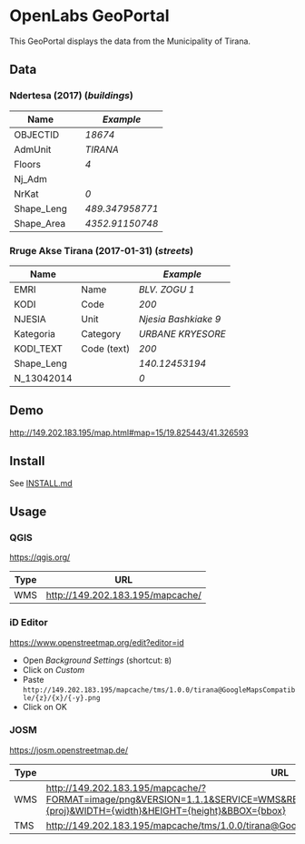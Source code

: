 # OpenLabs GeoPortal 

This GeoPortal displays the data from the Municipality of Tirana.

## Data

### Ndertesa (2017) (*buildings*)

| Name       | | *Example*       |
|------------|-|-----------------|
| OBJECTID   | | *18674*         |
| AdmUnit    | | *TIRANA*        |
| Floors     | | *4*             |
| Nj_Adm     | |                 |
| NrKat      | | *0*             |
| Shape_Leng | | *489.347958771* |
| Shape_Area | | *4352.91150748* |

### Rruge Akse Tirana (2017-01-31) (*streets*)

| Name       |             | *Example*            |
|------------|-------------|----------------------|
| EMRI       | Name        | *BLV. ZOGU 1*        |
| KODI       | Code        | *200*                |
| NJESIA     | Unit        | *Njesia Bashkiake 9* |
| Kategoria  | Category    | *URBANE KRYESORE*    |
| KODI_TEXT  | Code (text) | *200*                |
| Shape_Leng |             | *140.12453194*       |
| N_13042014 |             | *0*                  |

## Demo

http://149.202.183.195/map.html#map=15/19.825443/41.326593

## Install

See [INSTALL.md](INSTALL.md)

## Usage

### QGIS

<https://qgis.org/>

| Type | URL |
|------|-----|
| WMS  | http://149.202.183.195/mapcache/ |
    
### iD Editor

<https://www.openstreetmap.org/edit?editor=id>

- Open *Background Settings* (shortcut: `B`)
- Click on *Custom*
- Paste `http://149.202.183.195/mapcache/tms/1.0.0/tirana@GoogleMapsCompatible/{z}/{x}/{-y}.png`    
- Click on OK

### JOSM 

<https://josm.openstreetmap.de/>

| Type | URL |
|------|-----|
| WMS  | http://149.202.183.195/mapcache/?FORMAT=image/png&VERSION=1.1.1&SERVICE=WMS&REQUEST=GetMap&LAYERS=tirana&STYLES=&SRS={proj}&WIDTH={width}&HEIGHT={height}&BBOX={bbox} |
| TMS  | http://149.202.183.195/mapcache/tms/1.0.0/tirana@GoogleMapsCompatible/{z}/{x}/{-y}.png |
